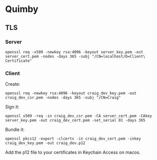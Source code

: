 # Quimby


## TLS

### Server

    openssl req -x509 -newkey rsa:4096 -keyout server_key.pem -out server_cert.pem -nodes -days 365 -subj "/CN=localhost/O=Client\ Certificate"

### Client

Create:

    openssl req -newkey rsa:4096 -keyout craig_dev_key.pem -out craig_dev_csr.pem -nodes -days 365 -subj "/CN=Craig"

Sign it:

    openssl x509 -req -in craig_dev_csr.pem -CA server_cert.pem -CAkey server_key.pem -out craig_dev_cert.pem -set_serial 01 -days 365

Bundle it:

    openssl pkcs12 -export -clcerts -in craig_dev_cert.pem -inkey craig_dev_key.pem -out craig_dev.p12

Add the p12 file to your certificates in Keychain Access on macos.




